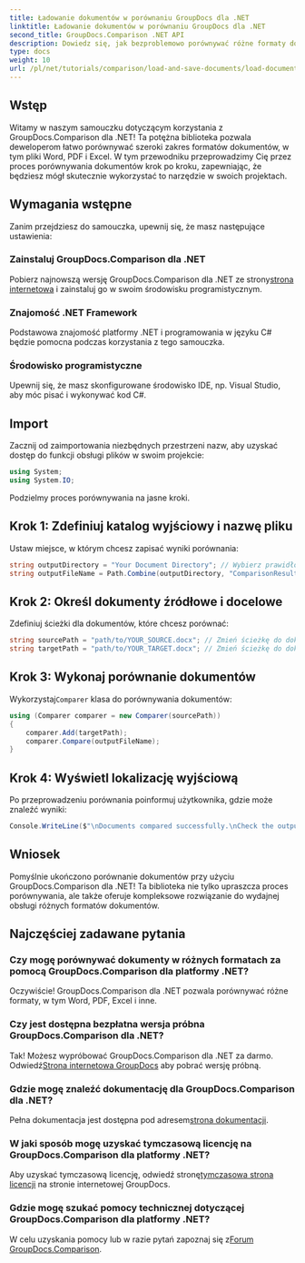 ```yaml
---
title: Ładowanie dokumentów w porównaniu GroupDocs dla .NET
linktitle: Ładowanie dokumentów w porównaniu GroupDocs dla .NET
second_title: GroupDocs.Comparison .NET API
description: Dowiedz się, jak bezproblemowo porównywać różne formaty dokumentów — w tym Word, PDF i Excel — korzystając z tej solidnej biblioteki. Idealny dla programistów na każdym poziomie, ten samouczek krok po kroku.
type: docs
weight: 10
url: /pl/net/tutorials/comparison/load-and-save-documents/load-documents/
---
```

## Wstęp

Witamy w naszym samouczku dotyczącym korzystania z GroupDocs.Comparison dla .NET! Ta potężna biblioteka pozwala deweloperom łatwo porównywać szeroki zakres formatów dokumentów, w tym pliki Word, PDF i Excel. W tym przewodniku przeprowadzimy Cię przez proces porównywania dokumentów krok po kroku, zapewniając, że będziesz mógł skutecznie wykorzystać to narzędzie w swoich projektach.

## Wymagania wstępne

Zanim przejdziesz do samouczka, upewnij się, że masz następujące ustawienia:

### Zainstaluj GroupDocs.Comparison dla .NET
 Pobierz najnowszą wersję GroupDocs.Comparison dla .NET ze strony[strona internetowa](https://releases.groupdocs.com/comparison/net/) i zainstaluj go w swoim środowisku programistycznym.

### Znajomość .NET Framework
Podstawowa znajomość platformy .NET i programowania w języku C# będzie pomocna podczas korzystania z tego samouczka.

### Środowisko programistyczne
Upewnij się, że masz skonfigurowane środowisko IDE, np. Visual Studio, aby móc pisać i wykonywać kod C#.

## Import

Zacznij od zaimportowania niezbędnych przestrzeni nazw, aby uzyskać dostęp do funkcji obsługi plików w swoim projekcie:

```csharp
using System;
using System.IO;
```

Podzielmy proces porównywania na jasne kroki.

## Krok 1: Zdefiniuj katalog wyjściowy i nazwę pliku

Ustaw miejsce, w którym chcesz zapisać wyniki porównania:

```csharp
string outputDirectory = "Your Document Directory"; // Wybierz prawidłową ścieżkę
string outputFileName = Path.Combine(outputDirectory, "ComparisonResult.docx");
```

## Krok 2: Określ dokumenty źródłowe i docelowe

Zdefiniuj ścieżki dla dokumentów, które chcesz porównać:

```csharp
string sourcePath = "path/to/YOUR_SOURCE.docx"; // Zmień ścieżkę do dokumentu źródłowego
string targetPath = "path/to/YOUR_TARGET.docx"; // Zmień ścieżkę do dokumentu docelowego
```

## Krok 3: Wykonaj porównanie dokumentów

 Wykorzystaj`Comparer` klasa do porównywania dokumentów:

```csharp
using (Comparer comparer = new Comparer(sourcePath))
{
    comparer.Add(targetPath);
    comparer.Compare(outputFileName);
}
```

## Krok 4: Wyświetl lokalizację wyjściową

Po przeprowadzeniu porównania poinformuj użytkownika, gdzie może znaleźć wyniki:

```csharp
Console.WriteLine($"\nDocuments compared successfully.\nCheck the output in: {outputDirectory}");
```

## Wniosek

Pomyślnie ukończono porównanie dokumentów przy użyciu GroupDocs.Comparison dla .NET! Ta biblioteka nie tylko upraszcza proces porównywania, ale także oferuje kompleksowe rozwiązanie do wydajnej obsługi różnych formatów dokumentów.

## Najczęściej zadawane pytania

### Czy mogę porównywać dokumenty w różnych formatach za pomocą GroupDocs.Comparison dla platformy .NET?
Oczywiście! GroupDocs.Comparison dla .NET pozwala porównywać różne formaty, w tym Word, PDF, Excel i inne.

### Czy jest dostępna bezpłatna wersja próbna GroupDocs.Comparison dla .NET?
 Tak! Możesz wypróbować GroupDocs.Comparison dla .NET za darmo. Odwiedź[Strona internetowa GroupDocs](https://releases.groupdocs.com/) aby pobrać wersję próbną.

### Gdzie mogę znaleźć dokumentację dla GroupDocs.Comparison dla .NET?
 Pełna dokumentacja jest dostępna pod adresem[strona dokumentacji](https://reference.groupdocs.com/comparison/net/).

### W jaki sposób mogę uzyskać tymczasową licencję na GroupDocs.Comparison dla platformy .NET?
 Aby uzyskać tymczasową licencję, odwiedź stronę[tymczasowa strona licencji](https://purchase.groupdocs.com/temporary-license/) na stronie internetowej GroupDocs.

### Gdzie mogę szukać pomocy technicznej dotyczącej GroupDocs.Comparison dla platformy .NET?
 W celu uzyskania pomocy lub w razie pytań zapoznaj się z[Forum GroupDocs.Comparison](https://forum.groupdocs.com/c/comparison/12).